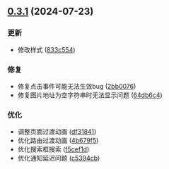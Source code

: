 ## [0.3.1](https://github.com/kaze-k/bilibili-bangumi/compare/v0.3.0...v0.3.1) (2024-07-23)


### 更新

* 修改样式 ([833c554](https://github.com/kaze-k/bilibili-bangumi/commit/833c554a3e94eb3da9a09e50ce0c514768f7c221))


### 修复

* 修复点击事件可能无法生效bug ([2bb0076](https://github.com/kaze-k/bilibili-bangumi/commit/2bb007650e2abbadb0365c3a0717adb458c49a51))
* 修复图片地址为空字符串时无法显示问题 ([64db6c4](https://github.com/kaze-k/bilibili-bangumi/commit/64db6c414e175fe5a756c6b795181625c6835ecc))


### 优化

* 调整页面过渡动画 ([df31841](https://github.com/kaze-k/bilibili-bangumi/commit/df31841a28a55704dcffe7345c9e11b072ec7af7))
* 优化路由过渡动画 ([4b679f5](https://github.com/kaze-k/bilibili-bangumi/commit/4b679f577a76eb39aced0f93ae766cebb91b46ec))
* 优化搜索框搜索 ([f5cef1d](https://github.com/kaze-k/bilibili-bangumi/commit/f5cef1de18868e19c4455a00c667ce4323e96252))
* 优化通知延迟问题 ([c5394cb](https://github.com/kaze-k/bilibili-bangumi/commit/c5394cb35a9b9373dbbe93f385de327de14abcc6))




